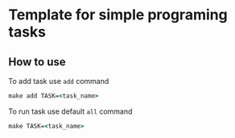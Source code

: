 # Template for simple programing tasks

## How to use

To add task use `add` command
```cmd
make add TASK=<task_name>
```

To run task use default `all` command
```cmd
make TASK=<task_name>
```
